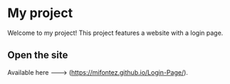 # My project

Welcome to my project! This project features a website with a login page.

## Open the site

Available here ---> (https://mifontez.github.io/Login-Page/).



